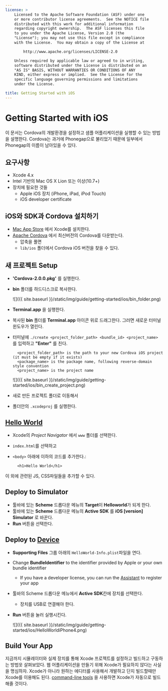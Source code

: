 ```yaml
---
license: >
    Licensed to the Apache Software Foundation (ASF) under one
    or more contributor license agreements.  See the NOTICE file
    distributed with this work for additional information
    regarding copyright ownership.  The ASF licenses this file
    to you under the Apache License, Version 2.0 (the
    "License"); you may not use this file except in compliance
    with the License.  You may obtain a copy of the License at

        http://www.apache.org/licenses/LICENSE-2.0

    Unless required by applicable law or agreed to in writing,
    software distributed under the License is distributed on an
    "AS IS" BASIS, WITHOUT WARRANTIES OR CONDITIONS OF ANY
    KIND, either express or implied.  See the License for the
    specific language governing permissions and limitations
    under the License.

title: Getting Started with iOS
---
```


Getting Started with iOS
========================

이 문서는 Cordova의 개발환경을 설정하고 샘플 어플리케이션을 실행할 수 있는 방법을 설명한다. Cordova는 과거에 Phonegap으로 불리었기 때문에 일부에서 Phonegap의 이름이 남아있을 수 있다. 

요구사항
------------
- Xcode 4.x
- Intel 기반의 Mac OS X Lion 또는 이상(10.7+)
- 장치에 필요한 것들
    - Apple iOS 장치 (iPhone, iPad, iPod Touch)
    - iOS developer certificate

iOS와 SDK과 Cordova 설치하기 
----------------------------------

- [Mac App Store](http://itunes.apple.com/us/app/xcode/id497799835?mt=12) 에서 Xcode를 설치한다.
- [Apache Cordova](http://phonegap.com/download) 에서 최신버전의 Cordova를 다운받는다.
    - 압축을 풀면
    - `lib/ios` 폴더에서 Cordova iOS 버전을 찾을 수 있다.

새 프로젝트 Setup
-----------------
- **'Cordova-2.0.0.pkg'** 를 실행한다.
- **bin** 폴더를 하드디스크로 복사한다. 

    ![]({{ site.baseurl }}/static/img/guide/getting-started/ios/bin_folder.png)

- **Terminal.app** 을 실행한다.
- 복사된 **bin** 폴더를 **Terminal.app** 아이콘 위로 드래그한다. 그러면 새로운 터미널 윈도우가 열린다.
- 터미널에 `./create <project_folder_path> <bundle_id> <project_name>` 를 입력하고 **"Enter"** 를 친다.

        <project_folder_path> is the path to your new Cordova iOS project (it must be empty if it exists)
        <package_name> is the package name, following reverse-domain style convention
        <project_name> is the project name
        
    ![]({{ site.baseurl }}/static/img/guide/getting-started/ios/bin_create_project.png)  


- 새로 만든 프로젝트 폴더로 이동해서 
- 폴더안의 `.xcodeproj` 를 실행한다.

[Hello World](../webos/index.html)
-----------

- Xcode의 _Project Navigator_ 에서 `www` 폴더를 선택한다.
- `index.html`를 선택하고
- `<body>` 아래에 이하의 코드를 추가한다.:

        <h1>Hello World</h1>

이 외에 관련된 JS, CSS파일들을 추가할 수 있다. 
    
Deploy to Simulator
-------------------

- 툴바에 있는 **Scheme** 드롭다운 메뉴의 **Target**이 **Helloworld**가 되게 한다.
- 툴바에 있는 **Scheme** 드롭다운 메뉴의 **Active SDK** 를  **iOS [version] Simulator** 로 바꾼다.
-  **Run** 버튼을 선택한다.

Deploy to [Device](../../../cordova/device/device.html)
----------------

- **Supporting Files** 그룹 아래의 `HelloWorld-Info.plist`파일을 연다.
- Change **BundleIdentifier** to the identifier provided by Apple or your own bundle identifier
    - If you have a developer license, you can run the [Assistant](http://developer.apple.com/iphone/manage/overview/index.action) to register your app
- 툴바의 Scheme 드롭다운 메뉴에서 **Active SDK**칸에 장치를 선택한다. 
    - 장치를 USB로 연결해야 한다.
- **Run** 버튼을 눌러 실행시킨다.

    ![]({{ site.baseurl }}/static/img/guide/getting-started/ios/HelloWorldiPhone4.png)

Build Your App
--------------

지금까지 시뮬레이터와 실제 장치를 통해 Xcode 프로젝트를 설정하고 빌드하고 구동하는 방법읏 살펴보았다. 웹 어플리케이션을 만들기 위해 Xcode가 필요하지 않다는 사실을 명심하자. Xcode가 아니라 원하는 에디터를 사용해서 개발하고 단지 빌드할때만 Xcode를 이용해도 된다. [command-line tools](guide_command-line_index.md.html#Command-Line%20Usage) 을 사용하면 Xcode가 자동으로 빌드해줄 것이다.
